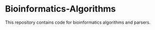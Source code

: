 # Bioinformatics-Algorithms
This repository contains code for bioinformatics algorithms and parsers.

